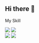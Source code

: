 ## Hi there 👋

My Skill <br>
<div>
<img src="https://img.shields.io/badge/java-007396?style=for-the-badge&logo=OpenJDK&logoColor=white"> 
<img src="https://img.shields.io/badge/Spring-6DB33F?style=for-the-badge&logo=Spring&logoColor=white"> 
</div>
<div>
<img src="https://img.shields.io/badge/Javascript-333333?style=for-the-badge&logo=javascript&logoColor=yellow"/>
<img src="https://img.shields.io/badge/next.js-000000?style=for-the-badge&logo=next.js&logoColor=white"/>
</div>




